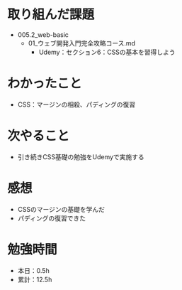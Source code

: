 # 取り組んだ課題
* 005.2_web-basic
  * 01_ウェブ開発入門完全攻略コース.md
    * Udemy：セクション6：CSSの基本を習得しよう

# わかったこと
* CSS：マージンの相殺、パディングの復習

# 次やること
* 引き続きCSS基礎の勉強をUdemyで実施する

# 感想
* CSSのマージンの基礎を学んだ
* パディングの復習できた

# 勉強時間
* 本日：0.5h
* 累計：12.5h
